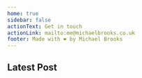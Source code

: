 ```yaml
---
home: true
sidebar: false
actionText: Get in touch
actionLink: mailto:me@michaelbrooks.co.uk
footer: Made with ❤ by Michael Brooks
---
```


## Latest Post
<BlogIndex category="current" limit="1" />

<div id="codefund"><!-- fallback content --></div>
<script src="https://app.codefund.io/properties/615/funder.js" async="async"></script>
